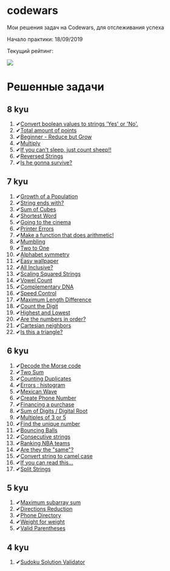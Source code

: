 # codewars

Мои решения задач на Codewars, для отслеживания успеха

Начало практики: 18/09/2019

Текущий рейтинг:

<img src="https://www.codewars.com/users/Sm1Le55/badges/large">

# Решенные задачи

<h2> 8 kyu </h2>
<ol>
    <li>✔<a href="https://www.codewars.com/kata/53369039d7ab3ac506000467">Convert boolean values to strings 'Yes' or 'No'.</a></li>
    <li>✔<a href="https://www.codewars.com/kata/5bb904724c47249b10000131">Total amount of points</a></li>
    <li>✔<a href="https://www.codewars.com/kata/57f780909f7e8e3183000078">Beginner - Reduce but Grow</a></li>
    <li>✔<a href="https://www.codewars.com/kata/50654ddff44f800200000004">Multiply</a></li>
    <li>✔<a href="https://www.codewars.com/kata/5b077ebdaf15be5c7f000077">If you can't sleep, just count sheep!!</a></li>
    <li>✔<a href="https://www.codewars.com/kata/5168bb5dfe9a00b126000018">Reversed Strings</a></li>
    <li>✔<a href="https://www.codewars.com/kata/59ca8246d751df55cc00014c">Is he gonna survive?</a></li>
</ol>

<h2> 7 kyu </h2>
<ol>
    <li>✔<a href="https://www.codewars.com/kata/563b662a59afc2b5120000c6">Growth of a Population</a></li>
    <li>✔<a href="https://www.codewars.com/kata/51f2d1cafc9c0f745c00037d">String ends with?</a></li>
    <li>✔<a href="https://www.codewars.com/kata/59a8570b570190d313000037">Sum of Cubes</a></li> 
    <li>✔<a href="https://www.codewars.com/kata/57cebe1dc6fdc20c57000ac9">Shortest Word</a></li> 
    <li>✔<a href="https://www.codewars.com/kata/562f91ff6a8b77dfe900006e">Going to the cinema</a></li>
    <li>✔<a href="https://www.codewars.com/kata/56541980fa08ab47a0000040">Printer Errors</a></li>
    <li>✔<a href="https://www.codewars.com/kata/583f158ea20cfcbeb400000a">Make a function that does arithmetic!</a></li>
    <li>✔<a href="https://www.codewars.com/kata/5667e8f4e3f572a8f2000039">Mumbling</a></li>
    <li>✔<a href="https://www.codewars.com/kata/5656b6906de340bd1b0000ac">Two to One</a></li>
    <li>✔<a href="https://www.codewars.com/kata/59d9ff9f7905dfeed50000b0">Alphabet symmetry</a></li>
    <li>✔<a href="https://www.codewars.com/kata/567501aec64b81e252000003">Easy wallpaper</a></li>
    <li>✔<a href="https://www.codewars.com/kata/5700c9acc1555755be00027e">All Inclusive?</a></li>
    <li>✔<a href="https://www.codewars.com/kata/56ed20a2c4e5d69155000301">Scaling Squared Strings</a></li>
    <li>✔<a href="https://www.codewars.com/kata/54ff3102c1bad923760001f3">Vowel Count</a></li>
    <li>✔<a href="https://www.codewars.com/kata/554e4a2f232cdd87d9000038">Complementary DNA</a></li>
    <li>✔<a href="https://www.codewars.com/kata/56484848ba95170a8000004d">Speed Control</a></li>
    <li>✔<a href="https://www.codewars.com/kata/5663f5305102699bad000056">Maximum Length Difference</a></li>
    <li>✔<a href="https://www.codewars.com/kata/566fc12495810954b1000030">Count the Digit</a></li>
    <li>✔<a href="https://www.codewars.com/kata/554b4ac871d6813a03000035">Highest and Lowest</a></li>
    <li>✔<a href="https://www.codewars.com/kata/56b7f2f3f18876033f000307">Are the numbers in order?</a></li>
    <li>✔<a href="https://www.codewars.com/kata/58989a079c70093f3e00008d">Cartesian neighbors</a></li>
    <li>✔<a href="https://www.codewars.com/kata/56606694ec01347ce800001b">Is this a triangle?</a></li>
</ol>

<h2> 6 kyu </h2>
<ol>
    <li>✔<a href="https://www.codewars.com/kata/54b724efac3d5402db00065e">Decode the Morse code</a></li>
    <li>✔<a href="https://www.codewars.com/kata/52c31f8e6605bcc646000082">Two Sum</a></li>
    <li>✔<a href="https://www.codewars.com/kata/54bf1c2cd5b56cc47f0007a1">Counting Duplicates</a></li>
    <li>✔<a href="https://www.codewars.com/kata/59f44c7bd4b36946fd000052">Errors : histogram</a></li>
    <li>✔<a href="https://www.codewars.com/kata/58f5c63f1e26ecda7e000029">Mexican Wave</a></li>
    <li>✔<a href="https://www.codewars.com/kata/525f50e3b73515a6db000b83">Create Phone Number</a></li>
    <li>✔<a href="https://www.codewars.com/kata/59c68ea2aeb2843e18000109">Financing a purchase</a></li>
    <li>✔<a href="https://www.codewars.com/kata/541c8630095125aba6000c00">Sum of Digits / Digital Root</a></li>
    <li>✔<a href="https://www.codewars.com/kata/514b92a657cdc65150000006">Multiples of 3 or 5</a></li>
    <li>✔<a href="https://www.codewars.com/kata/585d7d5adb20cf33cb000235">Find the unique number</a></li>
    <li>✔<a href="https://www.codewars.com/kata/5544c7a5cb454edb3c000047">Bouncing Balls</a></li>
    <li>✔<a href="https://www.codewars.com/kata/56a5d994ac971f1ac500003e">Consecutive strings</a></li>
    <li>✔<a href="https://www.codewars.com/kata/5a420163b6cfd7cde5000077">Ranking NBA teams</a></li>
    <li>✔<a href="https://www.codewars.com/kata/550498447451fbbd7600041c">Are they the "same"?</a></li>
    <li>✔<a href="https://www.codewars.com/kata/517abf86da9663f1d2000003">Convert string to camel case</a></li>
    <li>✔<a href="https://www.codewars.com/kata/586538146b56991861000293">If you can read this...</a></li>
    <li>✔<a href="https://www.codewars.com/kata/515de9ae9dcfc28eb6000001">Split Strings</a></li>
</ol>

<h2> 5 kyu </h2>
<ol>
    <li>✔<a href="https://www.codewars.com/kata/586538146b56991861000293">Maximum subarray sum</a></li>
    <li>✔<a href="https://www.codewars.com/kata/550f22f4d758534c1100025a">Directions Reduction</a></li>
    <li>✔<a href="https://www.codewars.com/kata/56baeae7022c16dd7400086e">Phone Directory</a></li>
    <li>✔<a href="https://www.codewars.com/kata/55c6126177c9441a570000cc">Weight for weight</a></li>
    <li>✔<a href="https://www.codewars.com/kata/52774a314c2333f0a7000688">Valid Parentheses</a></li>
</ol>

<h2> 4 kyu </h2>
<ol>
    <li>✔<a href="https://www.codewars.com/kata/529bf0e9bdf7657179000008">Sudoku Solution Validator</a></li>
</ol>